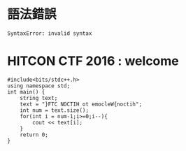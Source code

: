 # 語法錯誤
```
SyntaxError: invalid syntax
```

# HITCON CTF 2016 : welcome
```
#include<bits/stdc++.h>
using namespace std;
int main() {
	string text;
	text = "}FTC NOCTIH ot emocleW{noctih";
	int num = text.size();
	for(int i = num-1;i>=0;i--){
		cout << text[i];
	}
	return 0;
}
```
